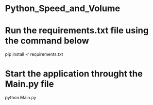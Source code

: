 # Python_Speed_and_Volume

# Run the requirements.txt file using the command below
pip install -r requirements.txt

# Start the application throught the Main.py file
python Main.py
